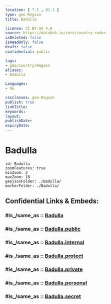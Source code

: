```yaml
---
location: [ 7.1 , 81.1 ] 
type: geo-Region
title: Badulla

license: CC BY-SA 4.0
source: https://datahub.io/core/country-codes
isDeleted: false
isReadOnly: false
draft: false
confidential: public

tags:
- geo/Country/Region
aliases:
- Badulla

Languages:
- de

cssclasses: geo-Region
publish: true
linkTitle: 
keywords: 
layout: 
publishDate: 
expiryDate: 
---
```


# Badulla

```leaflet
id: Badulla
zoomFeatures: true 
minZoom: 2 
maxZoom: 18
geojsonFolder: ./Badulla/
markerFolder: ./Badulla/
```


## Confidential Links & Embeds: 

### #is_/same_as :: [Badulla](/_Standards/Earth/Continent/Asia/Asia~South/Sri_Lanka/Districts~Sri_Lanka/Badulla.md) 

### #is_/same_as :: [Badulla.public](/_public/Earth/Continent/Asia/Asia~South/Sri_Lanka/Districts~Sri_Lanka/Badulla.public.md) 

### #is_/same_as :: [Badulla.internal](/_internal/Earth/Continent/Asia/Asia~South/Sri_Lanka/Districts~Sri_Lanka/Badulla.internal.md) 

### #is_/same_as :: [Badulla.protect](/_protect/Earth/Continent/Asia/Asia~South/Sri_Lanka/Districts~Sri_Lanka/Badulla.protect.md) 

### #is_/same_as :: [Badulla.private](/_private/Earth/Continent/Asia/Asia~South/Sri_Lanka/Districts~Sri_Lanka/Badulla.private.md) 

### #is_/same_as :: [Badulla.personal](/_personal/Earth/Continent/Asia/Asia~South/Sri_Lanka/Districts~Sri_Lanka/Badulla.personal.md) 

### #is_/same_as :: [Badulla.secret](/_secret/Earth/Continent/Asia/Asia~South/Sri_Lanka/Districts~Sri_Lanka/Badulla.secret.md)

